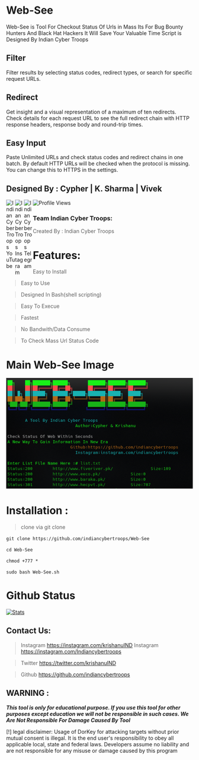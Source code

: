 # Web-See
Web-See is Tool For Checkout Status Of Urls in Mass Its For Bug Bounty Hunters And Black Hat Hackers It Will Save Your Valuable Time  Script is Designed By Indian Cyber Troops
## Filter
Filter results by selecting status codes, redirect types, or search for specific request URLs.
## Redirect
Get insight and a visual representation of a maximum of ten redirects. Check details for each request URL to see the full redirect chain with HTTP response headers, response body and round-trip times.
## Easy Input 
Paste Unlimited URLs and check status codes and redirect chains in one batch. By default HTTP URLs will be checked when the protocol is missing. You can change this to HTTPS in the settings.

## Designed By : Cypher | K. Sharma | Vivek
<p>
 <a href="https://www.youtube.com/c/indiancybertroops">
    <img align="left" alt="Indian Cyber Troops YouTube" width="24px" src="https://cdn.jsdelivr.net/npm/simple-icons@3.2.0/icons/youtube.svg" />
  </a>
    <a href="https://instagram.com/indiancybertroops">
    <img align="left" alt="Indian Cyber Troops Instagram" width="24px" src="https://cdn.jsdelivr.net/npm/simple-icons@3.2.0/icons/instagram.svg" />
  </a>
     <a href="https://t.me/indiancybertroops">
    <img align="left" alt="Indian Cyber Troops Telegram" width="24px" src="https://cdn.jsdelivr.net/npm/simple-icons@3.2.0/icons/telegram.svg" />
  </a>

</p>
   
   ![Profile Views](https://hits.seeyoufarm.com/api/count/incr/badge.svg?url=https://github.com/indiancybertroopsy/&title=Profile%20Views)


### Team Indian Cyber Troops:
>Created By : Indian Cyber Troops

# Features:
>Easy to Install

>Easy to Use

>Designed In Bash(shell scripting)

>Easy To Execue

>Fastest 

>No Bandwith/Data Consume

>To Check Mass Url Status Code

# Main Web-See Image
![](Screenshot_20220615_000727.png)
# Installation :
> clone via git clone

```
git clone https://github.com/indiancybertroops/Web-See
```
```
cd Web-See
```
```
chmod +777 *
```
```
sudo bash Web-See.sh
```



# Github Status
[![Stats](https://github-stats-alpha.vercel.app/api/?username=indiancybertroops&cc=fff&tc=DF7431&ic=DF7431 "Stats")](https://github.com/indiancybertroops "Stats")<br>

## Contact Us: 


>Instagram
https://instagram.com/krishanuIND
>Instagram
https://instagram.com/Indiancybertroops


>Twitter
https://twitter.com/krishanuIND


>Github
https://github.com/indiancybertroops

## WARNING : 
***This tool is only for educational purpose. If you use this tool for other purposes except education we will not be responsible in such cases. We Are Not Responsible For Damage Caused By Tool***

[!] legal disclaimer: Usage of DorKey for attacking targets without prior mutual consent is illegal. It is the end user's responsibility to obey all applicable local, state and federal laws. Developers assume no liability and are not responsible for any misuse or damage caused by this program
